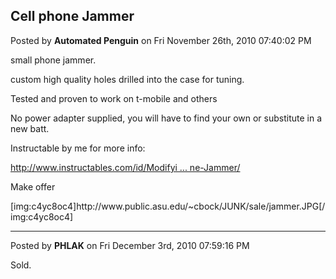 ## Cell phone Jammer
Posted by **Automated Penguin** on Fri November 26th, 2010 07:40:02 PM

small phone jammer.

custom high quality holes drilled into the case for tuning.

Tested and proven to work on t-mobile and others

No power adapter supplied, you will have to find your own or substitute in a new batt.

Instructable by me for more info:

<!-- m --><a class="postlink" href="http://www.instructables.com/id/Modifying-a-Cheap-Portable-Cellphone-Jammer/">http://www.instructables.com/id/Modifyi ... ne-Jammer/</a><!-- m -->

Make offer 

[img:c4yc8oc4]http&#58;//www&#46;public&#46;asu&#46;edu/~cbock/JUNK/sale/jammer&#46;JPG[/img:c4yc8oc4]

--------------------------------------------------------------------------------

Posted by **PHLAK** on Fri December 3rd, 2010 07:59:16 PM

Sold.
